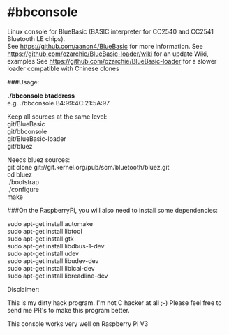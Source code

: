 #<b>bbconsole</b>
============
Linux console for BlueBasic (BASIC interpreter for CC2540 and CC2541 Bluetooth LE chips).  
See https://github.com/aanon4/BlueBasic for more information.
See https://github.com/ozarchie/BlueBasic-loader/wiki for an update Wiki, examples
See https://github.com/ozarchie/BlueBasic-loader for a slower loader compatible with Chinese clones

###Usage:

<b>./bbconsole btaddress</b>  
e.g.  ./bbconsole B4:99:4C:21:5A:97  

Keep all sources at the same level:  
git/BlueBasic  
git/bbconsole  
git/BlueBasic-loader  
git/bluez  
  
Needs bluez sources:  
git clone git://git.kernel.org/pub/scm/bluetooth/bluez.git  
cd bluez  
./bootstrap  
./configure  
make  


###On the RaspberryPi, you will also need to install some dependencies:
  
sudo apt-get install automake  
sudo apt-get install libtool  
sudo apt-get install gtk  
sudo apt-get install libdbus-1-dev  
sudo apt-get install udev  
sudo apt-get install libudev-dev  
sudo apt-get install libical-dev  
sudo apt-get install libreadline-dev  



Disclaimer:

This is my dirty hack program. I'm not C hacker at all ;-)
Please feel free to send me PR's to make this program better.

This console works very well on Raspberry Pi V3

